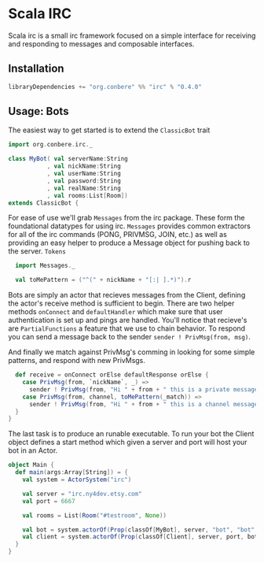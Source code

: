 # Scala IRC

Scala irc is a small irc framework focused on a simple interface for receiving and responding to messages and composable interfaces.

## Installation

```scala
libraryDependencies += "org.conbere" %% "irc" % "0.4.0"
```

## Usage: Bots

The easiest way to get started is to extend the `ClassicBot` trait

``` scala
import org.conbere.irc._

class MyBot( val serverName:String
           , val nickName:String
           , val userName:String
           , val password:String
           , val realName:String
           , val rooms:List[Room])
extends ClassicBot {
```

For ease of use we'll grab `Messages` from the irc package. These form the foundational datatypes for using irc. `Messages` provides common extractors for all of the irc commands (PONG, PRIVMSG, JOIN, etc.) as well as providing an easy helper to produce a Message object for pushing back to the server. `Tokens` 
  
```scala
  import Messages._

  val toMePattern = ("^(" + nickName + "[:| ].*)").r
```

Bots are simply an actor that recieves messages from the Client, defining the actor's receive method is sufficient to begin. There are two helper methods `onConnect` and `defaultHandler` which make sure that user authentication is set up and pings are handled. You'll notice that recieve's are `PartialFunctions` a feature that we use to chain behavior. To respond you can send a message back to the sender `sender ! PrivMsg(from, msg)`.

And finally we match against PrivMsg's comming in looking for some simple patterns, and respond with new PrivMsgs.

```scala
  def receive = onConnect orElse defaultResponse orElse {
    case PrivMsg(from, `nickName`, _) =>
      sender ! PrivMsg(from, "Hi " + from + " this is a private message")
    case PrivMsg(from, channel, toMePattern(_match)) =>
      sender ! PrivMsg(from, "Hi " + from + " this is a channel message directed at me")
  }
}
```

The last task is to produce an runable executable. To run your bot the Client object defines a start method which given a server and port will host your bot in an Actor.

```scala
object Main {
  def main(args:Array[String]) = {
    val system = ActorSystem("irc")

    val server = "irc.ny4dev.etsy.com"
    val port = 6667

    val rooms = List(Room("#testroom", None))

    val bot = system.actorOf(Prop(classOf[MyBot], server, "bot", "bot", "pass", "Bot", rooms))
    val client = system.actorOf(Prop(classOf[Client], server, port, bot))
  }
}
```
